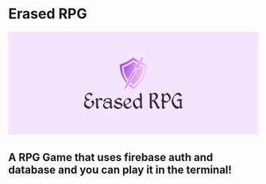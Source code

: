 # Erased RPG

![Erased RPG](https://github.com/Unerasable/erased-rpg/blob/main/assets/erasedrpg.png?raw=True)

## A RPG Game that uses firebase auth and database and you can play it in the terminal!

